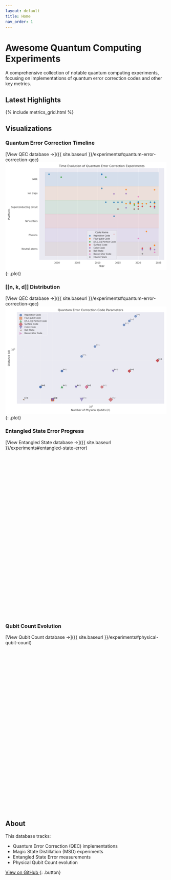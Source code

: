 ```yaml
---
layout: default
title: Home
nav_order: 1
---
```


# Awesome Quantum Computing Experiments

A comprehensive collection of notable quantum computing experiments, focusing on implementations of quantum error correction codes and other key metrics.

## Latest Highlights

{% include metrics_grid.html %}

## Visualizations

### Quantum Error Correction Timeline
[View QEC database →]({{ site.baseurl }}/experiments#quantum-error-correction-qec)
![QEC Timeline](out/plots/qec_time_evolution.png){: .plot}

### [[n, k, d]] Distribution
[View QEC database →]({{ site.baseurl }}/experiments#quantum-error-correction-qec)
![NKD Plot](out/plots/nkd_plot.png){: .plot}

### Entangled State Error Progress
[View Entangled State database →]({{ site.baseurl }}/experiments#entangled-state-error)
<div id="entangled-error-plot" style="width:100%; height:500px;"></div>

### Qubit Count Evolution
[View Qubit Count database →]({{ site.baseurl }}/experiments#physical-qubit-count)
<div id="qubit-count-plot" style="width:100%; height:500px;"></div>

## About

This database tracks:
- Quantum Error Correction (QEC) implementations
- Magic State Distillation (MSD) experiments
- Entangled State Error measurements
- Physical Qubit Count evolution


[View on GitHub <i class="fa-brands fa-github"></i>](https://github.com/francois-marie/awesome-quantum-computing-experiments){: .button} 
